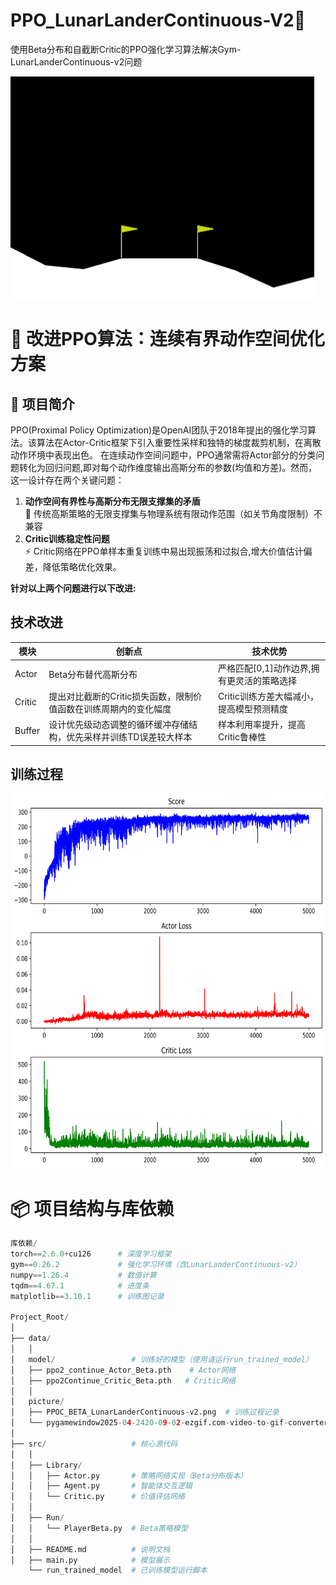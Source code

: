 # PPO_LunarLanderContinuous-V2🚀
使用Beta分布和自截断Critic的PPO强化学习算法解决Gym-LunarLanderContinuous-v2问题


![训练效果](data/picture/pygamewindow2025-04-2420-09-02-ezgif.com-video-to-gif-converter.gif)

# 🚀 改进PPO算法：连续有界动作空间优化方案

## 📌 项目简介
PPO(Proximal Policy Optimization)是OpenAI团队于2018年提出的强化学习算法。该算法在Actor-Critic框架下引入重要性采样和独特的梯度裁剪机制，在离散动作环境中表现出色。
在连续动作空间问题中，PPO通常需将Actor部分的分类问题转化为回归问题,即对每个动作维度输出高斯分布的参数(均值和方差)。然而，这一设计存在两个关键问题：

1. **动作空间有界性与高斯分布无限支撑集的矛盾**  
   🔧 传统高斯策略的无限支撑集与物理系统有限动作范围（如关节角度限制）不兼容  
2. **Critic训练稳定性问题**  
   ⚡ Critic网络在PPO单样本重复训练中易出现振荡和过拟合,增大价值估计偏差，降低策略优化效果。

**针对以上两个问题进行以下改进:**


## 技术改进
| 模块     | 创新点                                 | 技术优势                     |
|--------|-------------------------------------|--------------------------|
| Actor  | Beta分布替代高斯分布                        | 严格匹配[0,1]动作边界,拥有更灵活的策略选择 |
| Critic | 提出对比截断的Critic损失函数，限制价值函数在训练周期内的变化幅度 | Critic训练方差大幅减小，提高模型预测精度  |
| Buffer | 设计优先级动态调整的循环缓冲存储结构，优先采样并训练TD误差较大样本  | 样本利用率提升，提高Critic鲁棒性      |

## 训练过程

<img src="data/picture/PPOC_BETA_LunarLanderContinuous-v2.png" width="800" height="600">

# 📦 项目结构与库依赖

```python
库依赖/
torch==2.6.0+cu126      # 深度学习框架
gym==0.26.2             # 强化学习环境（含LunarLanderContinuous-v2）
numpy==1.26.4           # 数值计算
tqdm==4.67.1            # 进度条
matplotlib==3.10.1      # 训练图记录

Project_Root/
│
├── data/                  
│   │
│   model/                 # 训练好的模型（使用请运行run_trained_model）
│   ├── ppo2_continue_Actor_Beta.pth    # Actor网络
│   ├── ppo2Continue_Critic_Beta.pth   # Critic网络
│   │
│   picture/              
│   ├── PPOC_BETA_LunarLanderContinuous-v2.png  # 训练过程记录
│   └── pygamewindow2025-04-2420-09-02-ezgif.com-video-to-gif-converter.gif  # 动态演示gif
│
├── src/                   # 核心源代码
│   │
│   ├── Library/           
│   │   ├── Actor.py       # 策略网络实现（Beta分布版本）
│   │   ├── Agent.py       # 智能体交互逻辑
│   │   └── Critic.py      # 价值评估网络
│   │
│   ├── Run/               
│   │   └── PlayerBeta.py  # Beta策略模型
│   │
│   ├── README.md          # 说明文档
│   ├── main.py            # 模型展示
    └── run_trained_model  # 已训练模型运行脚本
